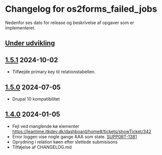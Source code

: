 # Changelog for os2forms_failed_jobs

Nedenfor ses dato for release og beskrivelse af opgaver som er implementeret.

## [Under udvikling]

## [1.5.1] 2024-10-02

* Tilføejde primary key til relationstabellen.

## [1.5.0] 2024-07-05

* Drupal 10 kompatibilitet

## [1.4.0] 2024-01-05

* Fejl ved manglende kø elementer https://leantime.itkdev.dk/dashboard/home#/tickets/showTicket/342
* Error loggen vise nogle gange AAA som state. [SUPP0RT-1381](https://jira.itkdev.dk/browse/SUPP0RT-1381)
* Oprydning i relation køen efter slettede submisisons
* Tilføjelse af CHANGELOG.md

[Under udvikling]: https://github.com/itk-dev/os2forms_failed_jobs/compare/1.5.1...HEAD
[1.5.1]: https://github.com/itk-dev/os2forms_failed_jobs/compare/1.5.0...1.5.1
[1.5.0]: https://github.com/itk-dev/os2forms_failed_jobs/compare/1.4.0...1.5.0
[1.4.0]: https://github.com/itk-dev/os2forms_failed_jobs/compare/1.3.2...1.4.0

